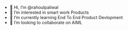 - 👋 Hi, I’m @rahoulpaliwal
- 👀 I’m interested in smart work Products
- 🌱 I’m currently learning End To End Product Devlopment
- 💞️ I’m looking to collaborate on AIML

<!---
rahoulpaliwal/rahoulpaliwal is a ✨ special ✨ repository because its `README.md` (this file) appears on your GitHub profile.
You can click the Preview link to take a look at your changes.
--->
